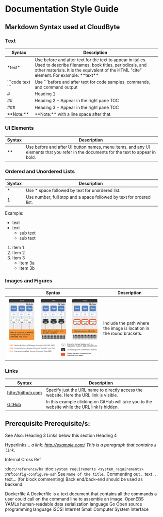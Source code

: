 

# Documentation Style Guide

## Markdown Syntax used at CloudByte

### Text 

Syntax | Description
------------ | -------------
\*text\*  | Use before and after text for the text to appear in italics. Used to describe filenames, book titles, periodicals, and other materials. It is the equivalent of the HTML "cite" element. For example: \*\*text**
\`\`\`code text \`\`\` | Use ```before and after text for code samples, commands, and command output 
\# | Heading 1
\#\#  | Heading 2 - Appear in the right pane TOC
\#\#\#  |  Heading 3 - Appear in the right pane TOC
\*\*Note:**  |  \*\*Note:** with a line space after that.


### UI Elements

Syntax | Description
------------ | -------------
\*\*  | Use before and after UI button names, menu items, and any UI elements that you refer in the documents for the text to appear in bold.


### Ordered and Unordered Lists

Syntax | Description
------------ | -------------
\*  | Use * space followed by text for unordered list.
1 |  Use number, full stop and a space followed by text for ordered list. 


Example: 
* text
* text
  * sub text  
  * sub text 
  

1. Item 1
2. Item 2
3. Item 3
   * Item 3a
   * Item 3b

### Images and Figures

Syntax | Description
------------ | -------------
![image](/docs/assets/das-nas-cas.png) | Include the path where the image is location in the round brackets.


### Links

Syntax | Description
------------ | -------------
http://github.com | Specify just the URL name to directly access the website. Here the URL link is visible.
[GitHub](http://github.com)  | In this example clicking on GitHub will take you to the website while the URL link is hidden.



 
Prerequisite
Prerequisite/s:
------------

See Also:  Heading 3
Links below this section  Heading 4


Hyperlinks
.. _a link: http://example.com/
This is a paragraph that contains `a link`_.


Internal Cross Ref

:doc:`/reference/ha`
:doc:`system requirements <system_requirements>` :ref:`config-configure-ssh`
See `Name of the title`_
Commenting out
.. text
..
text… (for block commenting)
Back end/back-end should be used as backend

Dockerfile
A Dockerfile is a text document that contains all the commands a user could call on the command line to assemble an image.
OpenEBS
YAMLs
human-readable data serialization language
Go
Open source programming language
iSCSI
Internet Small Computer System Interface
